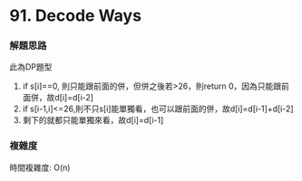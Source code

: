 # 91. Decode Ways
### 解題思路
此為DP題型
1. if s[i]==0, 則只能跟前面的併，但併之後若>26，則return 0，因為只能跟前面併，故d[i]=d[i-2]
2. if s[i-1,i]<=26,則不只s[i]能單獨看，也可以跟前面的併，故d[i]=d[i-1]+d[i-2]
3. 剩下的就都只能單獨來看，故d[i]=d[i-1]
### 複雜度
時間複雜度: O(n)
